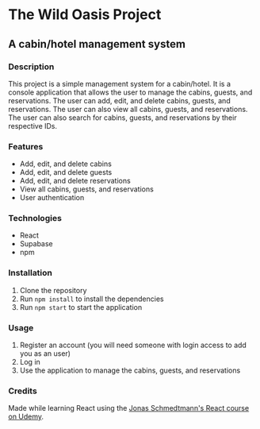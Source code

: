 # The Wild Oasis Project

## A cabin/hotel management system

### Description

This project is a simple management system for a cabin/hotel. It is a console application that allows the user to manage the cabins, guests, and reservations. The user can add, edit, and delete cabins, guests, and reservations. The user can also view all cabins, guests, and reservations. The user can also search for cabins, guests, and reservations by their respective IDs.

### Features

- Add, edit, and delete cabins
- Add, edit, and delete guests
- Add, edit, and delete reservations
- View all cabins, guests, and reservations
- User authentication

### Technologies

- React
- Supabase
- npm

### Installation

1. Clone the repository
2. Run `npm install` to install the dependencies
3. Run `npm start` to start the application

### Usage

1. Register an account (you will need someone with login access to add you as an user)
2. Log in
3. Use the application to manage the cabins, guests, and reservations

### Credits

Made while learning React using the [Jonas Schmedtmann's React course on Udemy](https://www.udemy.com/course/the-ultimate-react-course/).
